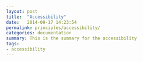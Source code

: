 ```yaml
---
layout: post
title:  "Accessibility"
date:   2014-09-17 14:23:54
permalink: principles/accessibility/ 
categories: documentation
summary: This is the summary for the accessibility
tags: 
- accessibility
---
```

